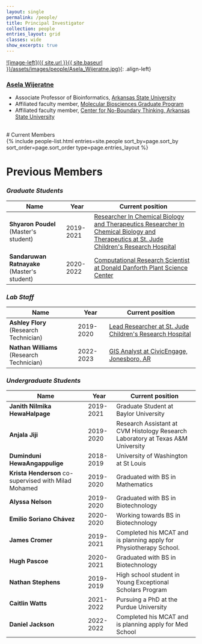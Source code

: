 ```yaml
---
layout: single
permalink: /people/
title: Principal Investigator
collection: people
entries_layout: grid
classes: wide
show_excerpts: true
---
```


[![image-left]({{ site.url }}{{ site.baseurl }}/assets/images/people/Asela_Wijeratne.jpg)](https://www.astate.edu/college/sciences-and-mathematics/departments/biology/faculty-staff/people-details.dot?pid=25affbe3-c7ef-4895-a54a-5f55821dd556){: .align-left}

### [**Asela Wijeratne**](https://www.astate.edu/college/sciences-and-mathematics/departments/biology/faculty-staff/people-details.dot?pid=25affbe3-c7ef-4895-a54a-5f55821dd556)

- Associate Professor of Bioinformatics, [Arkansas State University](https://www.astate.edu/)
- Affiliated faculty member, [Molecular Biosciences Graduate Program](https://www.astate.edu/college/sciences-and-mathematics/doctoral-programs/molecular-biosciences/faculty-staff/)  
- Affiliated faculty member, [Center for No-Boundary Thinking, Arkansas State University](https://www.astate.edu/a/cnbt/files/cnbt-biosys)

<a href="https://scholar.google.com/citations?user=2LMhRT0AAAAJ&hl=en" itemprop="sameAs" rel="nofollow noopener noreferrer">
  <i class="fab fa-google" aria-hidden="true"></i></a>
<a href="https://orcid.org/0000-0002-7817-6351" itemprop="sameAs" rel="nofollow noopener noreferrer">
  <i class="fas fa-info-circle" aria-hidden="true" style="color:#ABC953"></i></a>
<a title='Email' href="mailto:awijeratne@astate.edu">
  <i class="fas fa-envelope fa-fw" style="color:#000000"></i></a>
<a title="Twitter" href="https://twitter.com/asela_1">
  <i class="fab fa-fw fa-twitter" style="color:#00acee"></i></a>
<a title="Linkedin" href="https://www.linkedin.com/in/aselawijeratne/">
  <i class="fab fa-fw fa-linkedin" style="color:#00acee"></i></a>
<a title="Github" href="https://github.com/ajwije/">
  <i class="fab fa-fw fa-github" style="color:#00acee"></i></a>

<br>
# Current Members
<section class="page__content cf">

<div class="entries-{{ page.entries_layout }}">
  {% include people-list.html entries=site.people sort_by=page.sort_by sort_order=page.sort_order type=page.entries_layout %}
</div>
</section>

# Previous Members

### _Graduate Students_

| Name                                        | Year      | Current position                                                                                                                                                                                                             |
| ------------------------------------------- | --------- | ---------------------------------------------------------------------------------------------------------------------------------------------------------------------------------------------------------------------------- |
| **Shyaron Poudel** (Master's student)       | 2019-2021 | [Researcher In Chemical Biology and Therapeutics Researcher In Chemical Biology and Therapeutics at St. Jude Children's Research Hospital](https://www.linkedin.com/in/shyaron-poudel-m-sc-molecular-biosciences-516b7b177/) |
| **Sandaruwan Ratnayake** (Master's student) | 2020-2022 | [Computational Research Scientist at Donald Danforth Plant Science Center](https://slotkinlab.github.io/people/)                                                                                                             |

### *Lab Staff*

| Name                                      | Year      | Current position                                                                                                |
| ----------------------------------------- | --------- | --------------------------------------------------------------------------------------------------------------- |
| **Ashley Flory** (Research Technician)    | 2019-2020 | [Lead Researcher at St. Jude Children's Research Hospital](https://www.linkedin.com/in/ashley-flory-266b1a14a/) |
| **Nathan Williams** (Research Technician) | 2022-2023 | [GIS Analyst at CivicEngage, Jonesboro, AR](https://www.jonesboro.org/directory.aspx?EID=247)                   |

### _Undergraduate Students_

| Name                                                                                 | Year      | Current position                                                                                                                                                                    |
| ------------------------------------------------------------------------------------ | --------- | ----------------------------------------------------------------------------------------------------------------------------------------------------------------------------------- |
| **Janith Nilmika HewaHalpage**                                                       | 2019-2021 | Graduate Student at Baylor University                                                                                                                                               |
| **Anjala Jiji**                                                                      | 2019-2020 | Research Assistant at CVM Histology Research Laboratory at Texas A&M University                                                                                                     |
| **Duminduni HewaAngappulige**                                                        | 2018-2019 | University of Washington at St Louis                                                                                                                                                |
| **Krista Henderson** co-supervised with Milad Mohamed                  			   | 2019-2020 | Graduated with BS in Mathematics      																																				 |
| **Alyssa Nelson**                                                                    | 2019-2020 | Graduated with BS in Biotechnology                                    |
| **Emilio Soriano Chávez**                                                            | 2020-2020 | Working towards BS in Biotechnology |
| **James Cromer**                                                                    | 2019-2021 | Completed his MCAT and is planning apply for Physiotherapy School.                                                                                                           |
| **Hugh Pascoe**                                                                      | 2020-2021 | Graduated with BS in Biotechnology                                                                                                           |
| **Nathan Stephens**                                                                  | 2019-2019 | High school student in Young Exceptional Scholars Program                                                                                                          |
| **Caitlin Watts**																	   | 2021-2022 | Pursuing a PhD at the Purdue University                                                                                                                                                          |
| **Daniel Jackson**                                                                   | 2022-2022 | Completed his MCAT and is planning apply for Med School                  |